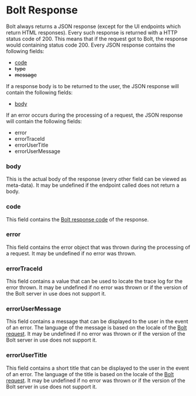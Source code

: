 # Bolt Response

Bolt always returns a JSON response \(except for the UI endpoints which return HTML responses\). Every such response is returned with a HTTP status code of 200. This means that if the request got to Bolt, the response would containing status code 200. Every JSON response contains the following fields:

* [code](#code  )
* ~~type~~
* ~~message~~

If a response body is to be returned to the user, the JSON response will contain the following fields:

* [body](#body  )

If an error occurs during the processing of a request, the JSON response will contain the following fields:

* error
* errorTraceId
* errorUserTitle
* errorUserMessage

### body

This is the actual body of the response \(every other field can be viewed as meta-data\). It may be undefined if the endpoint called does not return a body.

### code

This field contains the [Bolt response code](/bolt-response-codes.md) of the response.

### error

This field contains the error object that was thrown during the processing of a request. It may be undefined if no error was thrown.

### errorTraceId

This field contains a value that can be used to locate the trace log for the error thrown. It may be undefined if no error was thrown or if the version of the Bolt server in use does not support it.

### errorUserMessage

This field contains a message that can be displayed to the user in the event of an error. The language of the message is based on the locale of the [Bolt request](/bolt-request.md). It may be undefined if no error was thrown or if the version of the Bolt server in use does not support it.

### errorUserTitle

This field contains a short title that can be displayed to the user in the event of an error. The language of the title is based on the locale of the [Bolt request](/bolt-request.md). It may be undefined if no error was thrown or if the version of the Bolt server in use does not support it.


